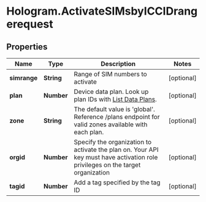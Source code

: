 # Hologram.ActivateSIMsbyICCIDrangerequest

## Properties
Name | Type | Description | Notes
------------ | ------------- | ------------- | -------------
**simrange** | **String** | Range of SIM numbers to activate | [optional] 
**plan** | **Number** | Device data plan. Look up plan IDs with  [List Data Plans](#reference/device-management/data-plans/list-data-plans). | [optional] 
**zone** | **String** | The default value is 'global'. Reference /plans endpoint for valid zones available with each plan. | [optional] 
**orgid** | **Number** | Specify the organization to activate the plan on. Your API key must have activation role privileges on the target organization | [optional] 
**tagid** | **Number** | Add a tag specified by the tag ID | [optional] 


